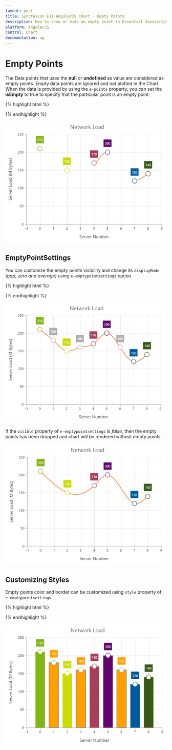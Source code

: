 ```yaml
---
layout: post
title: Syncfusion EJ1 AngularJS Chart - Empty Points 
description: How to show or hide an empty point in Essential Javascript Chart.
platform: AngularJS
control: Chart
documentation: ug
---
```


# Empty Points 

The Data points that uses the **null** or **undefined** as value are considered as empty points. Empty data points are ignored and not plotted in the Chart. When the data is provided by using the `e-points` property, you can set the **isEmpty** to true to specify that the particular point is an empty point.

{% highlight html %}

<html xmlns="http://www.w3.org/1999/xhtml" lang="en" ng-app="ChartApp">
    <head>
        <title>Essential Studio for AngularJS: Chart</title>
        <!--CSS and Script file References -->
    </head>
    <body ng-controller="ChartCtrl">
        <div id="container" ej-chart >
        <e-series>
        <e-series >
        <e-points>
        <e-points e-x="0" e-y="210"></e-points>
        <e-points e-x="1" e-y="null"></e-points>
        <e-points e-x="2" e-y="150"></e-points>
        <e-points e-x="3" e-y="180" e-isempty="true"></e-points>
        <e-points e-x="4" e-y="170"></e-points>
        <e-points e-x="5" e-y="200"></e-points>
        <e-points e-x="6" e-y="140" e-isempty="true"></e-points>
        <e-points e-x="7" e-y="120"></e-points>
        <e-points e-x="8" e-y="140"></e-points>
        </e-points>
        </e-series>
        </e-series>
        </div>
        <script>
        angular.module('ChartApp', ['ejangular'])
        .controller('ChartCtrl', function ($scope) {
                   });
        </script>
    </body>
</html>
   
{% endhighlight %}

![Empty Points](Empty-Points_images/Empty-Points_img1.png)


## EmptyPointSettings

You can customize the empty points visibility and change its `displayMode` *(gap, zero and average)* using `e-emptypointsettings` option.

{% highlight html %}
<html xmlns="http://www.w3.org/1999/xhtml" lang="en" ng-app="ChartApp">
    <head>
        <title>Essential Studio for AngularJS: Chart</title>
        <!--CSS and Script file References -->
    </head>
    <body ng-controller="ChartCtrl">
        <div id="container" ej-chart>
        <e-series>
        <e-series e-emptypointsettings-visible="true"
        e-emptypointsettings-displayMode="average"></e-series>
        </e-series>
        </div>
        <script>
        angular.module('ChartApp', ['ejangular'])
        .controller('ChartCtrl', function ($scope) {                
                     });
        </script>
    </body>
</html>

{% endhighlight %}

![Empty Point Settings](Empty-Points_images/Empty-Points_img2.png)


If the `visible` property of `e-emptypointsettings` is *false*, then the empty points has been dropped and chart will be rendered without empty points.

![EmptyPointSettings Visibility](Empty-Points_images/Empty-Points_img3.png)

## Customizing Styles

Empty points color and border can be customized using `style` property of `e-emptypointsettings`.

{% highlight html %}

<html xmlns="http://www.w3.org/1999/xhtml" lang="en" ng-app="ChartApp">
    <head>
        <title>Essential Studio for AngularJS: Chart</title>
        <!--CSS and Script file References -->
    </head>
    <body ng-controller="ChartCtrl">
        <div id="container" ej-chart>
        <e-series>
        <e-series e-emptypointsettings-visible="true"
        e-emptypointsettings-style-color="#ffa000"
        e-emptypointsettings-style-border-color="gray"
        e-emptypointsettings-style-border-width="2"></e-series>
        </e-series>
        </div>
        <script>
        angular.module('ChartApp', ['ejangular'])
        .controller('ChartCtrl', function ($scope) {                   
                     });
        </script>
    </body>
</html>
 

{% endhighlight %}

![EmptyPointSettings Customization](Empty-Points_images/Empty-Points_img4.png)